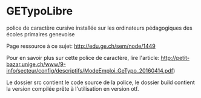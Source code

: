 # GETypoLibre
police de caractère cursive installée sur les ordinateurs pédagogiques des écoles primaires genevoise

Page ressource à ce sujet: http://edu.ge.ch/sem/node/1449

Pour en savoir plus sur cette police de caractère, lire l'article: http://petit-bazar.unige.ch/www/9-info/secteur/config/descriptifs/ModeEmploi_GeTypo_20160414.pdf)

Le dossier src contient le code source de la police, le dossier build contient la version compilée prête à l'utilisation en version otf.


